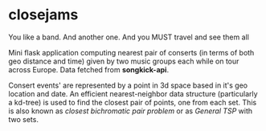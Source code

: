 # closejams 
You like a band. And another one. And you MUST travel and see them all

Mini flask application computing nearest pair of conserts (in terms of both geo distance and time) given by two music groups each while on tour across Europe. Data fetched from **songkick-api**. 

Consert events' are represented by a point in 3d space based in it's geo location and date. An efficient nearest-neighbor data structure (particularly a kd-tree) is used to find the closest pair of points, one from each set. This is also known as *closest bichromatic pair problem* or as *General TSP* with two sets.

